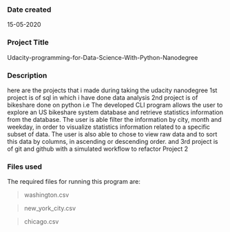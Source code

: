 ### Date created
15-05-2020

### Project Title
Udacity-programming-for-Data-Science-With-Python-Nanodegree

### Description
here are the projects that i made during taking the udacity nanodegree
1st project is of sql in which i have done data analysis
2nd project is of bikeshare done on python i.e
The developed CLI program allows the user to explore an US bikeshare system database and retrieve statistics information from the database. The user is able filter the information by city, month and weekday, in order to visualize statistics information related to a specific subset of data. The user is also able to chose to view raw data and to sort this data by columns, in ascending or descending order.
and 
3rd project is of git and github with a simulated workflow to refactor Project 2
### Files used
The required files for running this program are:

>washington.csv

>new_york_city.csv

>chicago.csv
